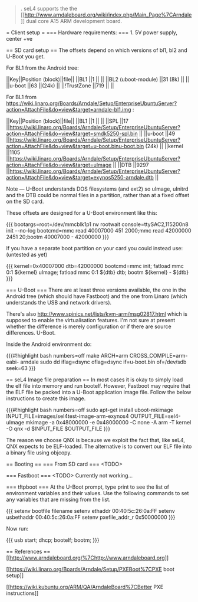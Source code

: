> . seL4 supports the the
> \[\[<http://www.arndaleboard.org/wiki/index.php/Main_Page%7CArndale>\]\]
> dual core A15 ARM development board.

= Client setup = === Hardware requirements: === 1. 5V power supply,
center +ve

== SD card setup == The offsets depend on which versions of bl1, bl2 and
U-Boot you get.

For BL1 from the Android tree:

||Key||Position (block)||file|| ||BL1 ||1 || || ||BL2 (uboot-module)
||31 (8k) || || ||u-boot ||63 ||(24k) || ||!TrustZone ||719 || ||

For BL1 from
<https://wiki.linaro.org/Boards/Arndale/Setup/EnterpriseUbuntuServer?action=AttachFile&do=view&target=arndale-bl1.img>
:

||Key||Position (block)||file|| ||BL1 ||1 || || ||SPL ||17
||<https://wiki.linaro.org/Boards/Arndale/Setup/EnterpriseUbuntuServer?action=AttachFile&do=view&target=smdk5250-spl.bin>
|| ||u-boot ||49
||<https://wiki.linaro.org/Boards/Arndale/Setup/EnterpriseUbuntuServer?action=AttachFile&do=view&target=u-boot.binu-boot.bin>
(24k) || ||kernel ||1105
||<https://wiki.linaro.org/Boards/Arndale/Setup/EnterpriseUbuntuServer?action=AttachFile&do=view&target=uImage>
|| ||DTB ||9297
||<https://wiki.linaro.org/Boards/Arndale/Setup/EnterpriseUbuntuServer?action=AttachFile&do=view&target=exynos5250-arndale.dtb>
||

Note — U-Boot understands DOS filesystems (and ext2) so uImage, uInitrd
and the DTB could be normal files in a partition, rather than at a fixed
offset on the SD card.

These offsets are designed for a U-Boot environment like this:

{{{ bootargs=root=/dev/mmcblk1p1 rw rootwait console=ttySAC2,115200n8
init --no-log bootcmd=mmc read 40007000 451 2000;mmc read 42000000 2451
20;bootm 40007000 - 42000000 }}}

If you have a separate boot partition on your card you could instead
use: (untested as yet)

{{{ kernel=0x40007000 dtb=42000000 bootcmd=mmc init; fatload mmc 0:1
\${kernel} uImage; fatload mmc 0:1 \${dtb} dtb; bootm \${kernel} -
\${dtb} }}}

=== U-Boot === There are at least three versions available, the one in
the Android tree (which should have Fastboot) and the one from Linaro
(which understands the USB and network drivers).

There's also <http://www.spinics.net/lists/kvm-arm/msg02817.html> which
is supposed to enable the virtualisation features. I'm not sure at
present whether the difference is merely configuration or if there are
source differences. U-Boot.

Inside the Android environment do:

{{{\#!highlight bash numbers=off make ARCH=arm CROSS\_COMPILE=arm-eabi-
arndale sudo dd iflag=dsync oflag=dsync if=u-boot.bin of=/dev/sdb
seek=63 }}}

== seL4 Image file preparation == In most cases it is okay to simply
load the elf file into memory and run bootelf. However, Fastboot may
require that the ELF file be packed into a U-Boot application image
file. Follow the below instructions to create this image.

{{{\#!highlight bash numbers=off sudo apt-get install uboot-mkimage
INPUT\_FILE=images/sel4test-image-arm-exynos4 OUTPUT\_FILE=sel4-uImage
mkimage -a 0x48000000 -e 0x48000000 -C none -A arm -T kernel -O qnx -d
\$INPUT\_FILE \$OUTPUT\_FILE }}}

The reason we choose QNX is because we exploit the fact that, like seL4,
QNX expects to be ELF-loaded. The alternative is to convert our ELF file
into a binary file using objcopy.

== Booting == === From SD card === &lt;TODO&gt;

=== Fastboot === &lt;TODO&gt; Currently not working...

=== tftpboot === At the U-Boot prompt, type print to see the list of
environment variables and their values. Use the following commands to
set any variables that are missing from the list.

{{{ setenv bootfile filename setenv ethaddr 00:40:5c:26:0a:FF setenv
usbethaddr 00:40:5c:26:0a:FF setenv pxefile\_addr\_r 0x50000000 }}}

Now run:

{{{ usb start; dhcp; bootelf; bootm; }}}

== References ==
\[\[<http://www.arndaleboard.org/%7Chttp://www.arndaleboard.org>\]\]

\[\[<https://wiki.linaro.org/Boards/Arndale/Setup/PXEBoot%7CPXE> boot
setup\]\]

\[\[<https://wiki.kubuntu.org/ARM/QA/ArndaleBoard%7CBetter> PXE
instructions\]\]
